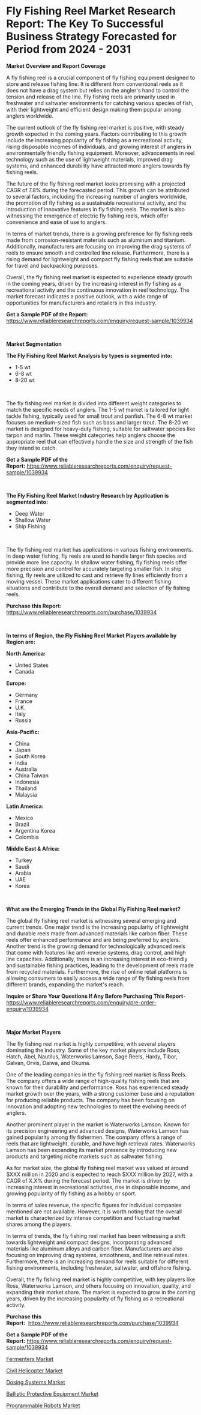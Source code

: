 <p><h1>Fly Fishing Reel Market Research Report: The Key To Successful Business Strategy Forecasted for Period from 2024 - 2031</h1></p><p><strong>Market Overview and Report Coverage</strong></p>
<p><p>A fly fishing reel is a crucial component of fly fishing equipment designed to store and release fishing line. It is different from conventional reels as it does not have a drag system but relies on the angler's hand to control the tension and release of the line. Fly fishing reels are primarily used in freshwater and saltwater environments for catching various species of fish, with their lightweight and efficient design making them popular among anglers worldwide.</p><p>The current outlook of the fly fishing reel market is positive, with steady growth expected in the coming years. Factors contributing to this growth include the increasing popularity of fly fishing as a recreational activity, rising disposable incomes of individuals, and growing interest of anglers in environmentally friendly fishing equipment. Moreover, advancements in reel technology such as the use of lightweight materials, improved drag systems, and enhanced durability have attracted more anglers towards fly fishing reels.</p><p>The future of the fly fishing reel market looks promising with a projected CAGR of 7.8% during the forecasted period. This growth can be attributed to several factors, including the increasing number of anglers worldwide, the promotion of fly fishing as a sustainable recreational activity, and the introduction of innovative features in fly fishing reels. The market is also witnessing the emergence of electric fly fishing reels, which offer convenience and ease of use to anglers.</p><p>In terms of market trends, there is a growing preference for fly fishing reels made from corrosion-resistant materials such as aluminum and titanium. Additionally, manufacturers are focusing on improving the drag systems of reels to ensure smooth and controlled line release. Furthermore, there is a rising demand for lightweight and compact fly fishing reels that are suitable for travel and backpacking purposes.</p><p>Overall, the fly fishing reel market is expected to experience steady growth in the coming years, driven by the increasing interest in fly fishing as a recreational activity and the continuous innovation in reel technology. The market forecast indicates a positive outlook, with a wide range of opportunities for manufacturers and retailers in this industry.</p></p>
<p><strong>Get a Sample PDF of the Report:</strong> <a href="https://www.reliableresearchreports.com/enquiry/request-sample/1039934">https://www.reliableresearchreports.com/enquiry/request-sample/1039934</a></p>
<p>&nbsp;</p>
<p><strong>Market Segmentation</strong></p>
<p><strong>The Fly Fishing Reel Market Analysis by types is segmented into:</strong></p>
<p><ul><li>1-5 wt</li><li>6-8 wt</li><li>8-20 wt</li></ul></p>
<p>&nbsp;</p>
<p><p>The fly fishing reel market is divided into different weight categories to match the specific needs of anglers. The 1-5 wt market is tailored for light tackle fishing, typically used for small trout and panfish. The 6-8 wt market focuses on medium-sized fish such as bass and larger trout. The 8-20 wt market is designed for heavy-duty fishing, suitable for saltwater species like tarpon and marlin. These weight categories help anglers choose the appropriate reel that can effectively handle the size and strength of the fish they intend to catch.</p></p>
<p><strong>Get a Sample PDF of the Report:</strong>&nbsp;<a href="https://www.reliableresearchreports.com/enquiry/request-sample/1039934">https://www.reliableresearchreports.com/enquiry/request-sample/1039934</a></p>
<p>&nbsp;</p>
<p><strong>The Fly Fishing Reel Market Industry Research by Application is segmented into:</strong></p>
<p><ul><li>Deep Water</li><li>Shallow Water</li><li>Ship Fishing</li></ul></p>
<p>&nbsp;</p>
<p><p>The fly fishing reel market has applications in various fishing environments. In deep water fishing, fly reels are used to handle larger fish species and provide more line capacity. In shallow water fishing, fly fishing reels offer more precision and control for accurately targeting smaller fish. In ship fishing, fly reels are utilized to cast and retrieve fly lines efficiently from a moving vessel. These market applications cater to different fishing situations and contribute to the overall demand and selection of fly fishing reels.</p></p>
<p><strong>Purchase this Report:</strong>&nbsp; <a href="https://www.reliableresearchreports.com/purchase/1039934">https://www.reliableresearchreports.com/purchase/1039934</a></p>
<p>&nbsp;</p>
<p><strong>In terms of Region, the Fly Fishing Reel Market Players available by Region are:</strong></p>
<p>
    <p> <strong> North America: </strong>
        <ul>
            <li>United States</li>
            <li>Canada</li>
        </ul>
        </p> 
    <p> <strong> Europe: </strong>
        <ul>
            <li>Germany</li>
            <li>France</li>
            <li>U.K.</li>
            <li>Italy</li>
            <li>Russia</li>
        </ul>
        </p> 
    <p> <strong> Asia-Pacific: </strong>
        <ul>
            <li>China</li>
            <li>Japan</li>
            <li>South Korea</li>
            <li>India</li>
            <li>Australia</li>
            <li>China Taiwan</li>
            <li>Indonesia</li>
            <li>Thailand</li>
            <li>Malaysia</li>
        </ul>
        </p> 
    <p> <strong> Latin America: </strong>
        <ul>
            <li>Mexico</li>
            <li>Brazil</li>
            <li>Argentina Korea</li>
            <li>Colombia</li>
        </ul>
        </p> 
    <p> <strong> Middle East & Africa: </strong>
        <ul>
            <li>Turkey</li>
            <li>Saudi</li>
            <li>Arabia</li>
            <li>UAE</li>
            <li>Korea</li>
        </ul>
    </p>
    </p>
<p>&nbsp;</p>
<p><strong>What are the Emerging Trends in the Global Fly Fishing Reel market?</strong></p>
<p><p>The global fly fishing reel market is witnessing several emerging and current trends. One major trend is the increasing popularity of lightweight and durable reels made from advanced materials like carbon fiber. These reels offer enhanced performance and are being preferred by anglers. Another trend is the growing demand for technologically advanced reels that come with features like anti-reverse systems, drag control, and high line capacities. Additionally, there is an increasing interest in eco-friendly and sustainable fishing practices, leading to the development of reels made from recycled materials. Furthermore, the rise of online retail platforms is allowing consumers to easily access a wide range of fly fishing reels from different brands, expanding the market's reach.</p></p>
<p><strong>Inquire or Share Your Questions If Any Before Purchasing This Report</strong>- <a href="https://www.reliableresearchreports.com/enquiry/pre-order-enquiry/1039934">https://www.reliableresearchreports.com/enquiry/pre-order-enquiry/1039934</a></p>
<p>&nbsp;</p>
<p><strong>Major Market Players</strong></p>
<p><p>The fly fishing reel market is highly competitive, with several players dominating the industry. Some of the key market players include Ross, Hatch, Abel, Nautilus, Waterworks Lamson, Sage Reels, Hardy, Tibor, Galvan, Orvis, Daiwa, and Okuma. </p><p>One of the leading companies in the fly fishing reel market is Ross Reels. The company offers a wide range of high-quality fishing reels that are known for their durability and performance. Ross has experienced steady market growth over the years, with a strong customer base and a reputation for producing reliable products. The company has been focusing on innovation and adopting new technologies to meet the evolving needs of anglers. </p><p>Another prominent player in the market is Waterworks Lamson. Known for its precision engineering and advanced designs, Waterworks Lamson has gained popularity among fly fishermen. The company offers a range of reels that are lightweight, durable, and have high retrieval rates. Waterworks Lamson has been expanding its market presence by introducing new products and targeting niche markets such as saltwater fishing.</p><p>As for market size, the global fly fishing reel market was valued at around $XXX million in 2020 and is expected to reach $XXX million by 2027, with a CAGR of X.X% during the forecast period. The market is driven by increasing interest in recreational activities, rise in disposable income, and growing popularity of fly fishing as a hobby or sport.</p><p>In terms of sales revenue, the specific figures for individual companies mentioned are not available. However, it is worth noting that the overall market is characterized by intense competition and fluctuating market shares among the players.</p><p>In terms of trends, the fly fishing reel market has been witnessing a shift towards lightweight and compact designs, incorporating advanced materials like aluminum alloys and carbon fiber. Manufacturers are also focusing on improving drag systems, smoothness, and line retrieval rates. Furthermore, there is an increasing demand for reels suitable for different fishing environments, including freshwater, saltwater, and offshore fishing.</p><p>Overall, the fly fishing reel market is highly competitive, with key players like Ross, Waterworks Lamson, and others focusing on innovation, quality, and expanding their market share. The market is expected to grow in the coming years, driven by the increasing popularity of fly fishing as a recreational activity.</p></p>
<p><strong>Purchase this Report:</strong>&nbsp;&nbsp;<a href="https://www.reliableresearchreports.com/purchase/1039934">https://www.reliableresearchreports.com/purchase/1039934</a></p>
<p></p>
<p><strong>Get a Sample PDF of the Report:</strong>&nbsp;<a href="https://www.reliableresearchreports.com/enquiry/request-sample/1039934">https://www.reliableresearchreports.com/enquiry/request-sample/1039934</a></p>
<p><p><a href="https://github.com/zebdakicsin/Market-Research-Report-List-2/blob/main/fermenters-market.md">Fermenters Market</a></p><p><a href="https://github.com/kholmovskayalyudmila/Market-Research-Report-List-2/blob/main/civil-helicopter-market.md">Civil Helicopter Market</a></p><p><a href="https://github.com/Krish2023na/Market-Research-Report-List-2/blob/main/dosing-systems-market.md">Dosing Systems Market</a></p><p><a href="https://github.com/sofyaavrova/Market-Research-Report-List-2/blob/main/ballistic-protective-equipment-market.md">Ballistic Protective Equipment Market</a></p><p><a href="https://github.com/merzlyukov93/Market-Research-Report-List-2/blob/main/programmable-robots-market.md">Programmable Robots Market</a></p></p>